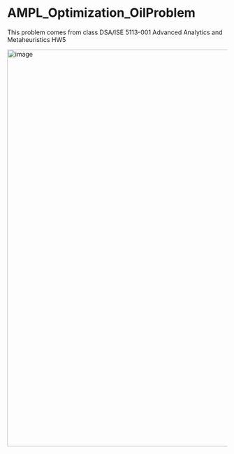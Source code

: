 # AMPL_Optimization_OilProblem

This problem comes from class DSA/ISE 5113-001 Advanced Analytics and Metaheuristics HW5

<img width="908" alt="image" src="https://user-images.githubusercontent.com/98120331/227528474-456280ec-da39-4a99-954c-c30f9c9b84dd.png">
